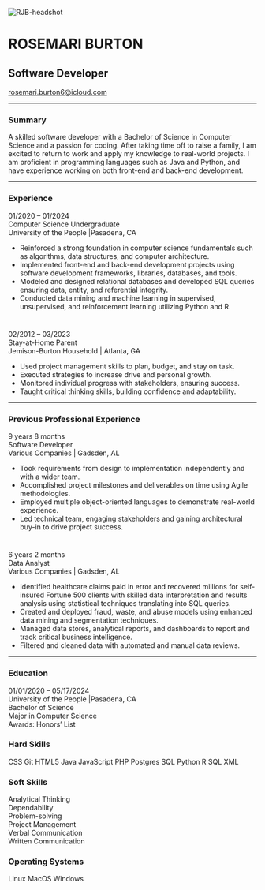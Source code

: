 ![RJB-headshot](https://github.com/jemisonrosemari/jemisonrosemari/assets/137447113/fd21c686-938c-4623-8895-868436a5d696)


# ROSEMARI BURTON
## Software Developer
rosemari.burton6@icloud.com

***
### Summary
A skilled software developer with a Bachelor of Science in Computer Science and a passion for coding. After taking time off to raise a family, I am excited to return to work and apply my knowledge to real-world projects. I am proficient in programming languages such as Java and Python, and have experience working on both front-end and back-end development.

***
### Experience
01/2020 – 01/2024  
Computer Science Undergraduate  
University of the People |Pasadena, CA  
-	Reinforced a strong foundation in computer science fundamentals such as algorithms, data structures, and computer architecture.
-	Implemented front-end and back-end development projects using software development frameworks, libraries, databases, and tools.
-	Modeled and designed relational databases and developed SQL queries ensuring data, entity, and referential integrity.
-	Conducted data mining and machine learning in supervised, unsupervised, and reinforcement learning utilizing Python and R.


#
02/2012 – 03/2023  
Stay-at-Home Parent  
Jemison-Burton Household | Atlanta, GA  
-	Used project management skills to plan, budget, and stay on task. 
-	Executed strategies to increase drive and personal growth.
-	Monitored individual progress with stakeholders, ensuring success.
-	Taught critical thinking skills, building confidence and adaptability.

***
### Previous Professional Experience
9 years 8 months  
Software Developer  
Various Companies | Gadsden, AL  
-	Took requirements from design to implementation independently and with a wider team.
-	Accomplished project milestones and deliverables on time using Agile methodologies.
-	Employed multiple object-oriented languages to demonstrate real-world experience.
-	Led technical team, engaging stakeholders and gaining architectural buy-in to drive project success.

#
6 years 2 months  
Data Analyst  
Various Companies | Gadsden, AL  
-	Identified healthcare claims paid in error and recovered millions for self-insured Fortune 500 clients with skilled data interpretation and results analysis using statistical techniques translating into SQL queries.
-	Created and deployed fraud, waste, and abuse models using enhanced data mining and segmentation techniques.
-	Managed data stores, analytical reports, and dashboards to report and track critical business intelligence.
-	Filtered and cleaned data with automated and manual data reviews. 

***
### Education
01/01/2020 – 05/17/2024  
University of the People |Pasadena, CA  
Bachelor of Science  
Major in Computer Science  
Awards: Honors’ List  

### Hard Skills
CSS
Git
HTML5
Java
JavaScript
PHP
Postgres SQL
Python
R
SQL
XML 

### Soft Skills
Analytical Thinking  
Dependability  
Problem-solving  
Project Management  
Verbal Communication  
Written Communication  

### Operating Systems
Linux
MacOS
Windows  


